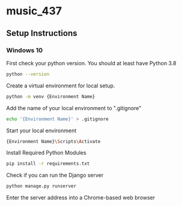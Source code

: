 # music_437

## Setup Instructions

### Windows 10
First check your python version. You should at least have Python 3.8
```bash
python --version
```
Create a virtual environment for local setup. 
```bash
python -m venv {Environment Name}
```
Add the name of your local environment to ".gitignore"
```bash
echo '{Environment Name}' > .gitignore
```
Start your local environment
```bash
{Environment Name}\Scripts\Activate
```

Install Required Python Modules
```bash
pip install -r requirements.txt
```

Check if you can run the Django server
```bash
python manage.py runserver
```

Enter the server address into a Chrome-based web browser
